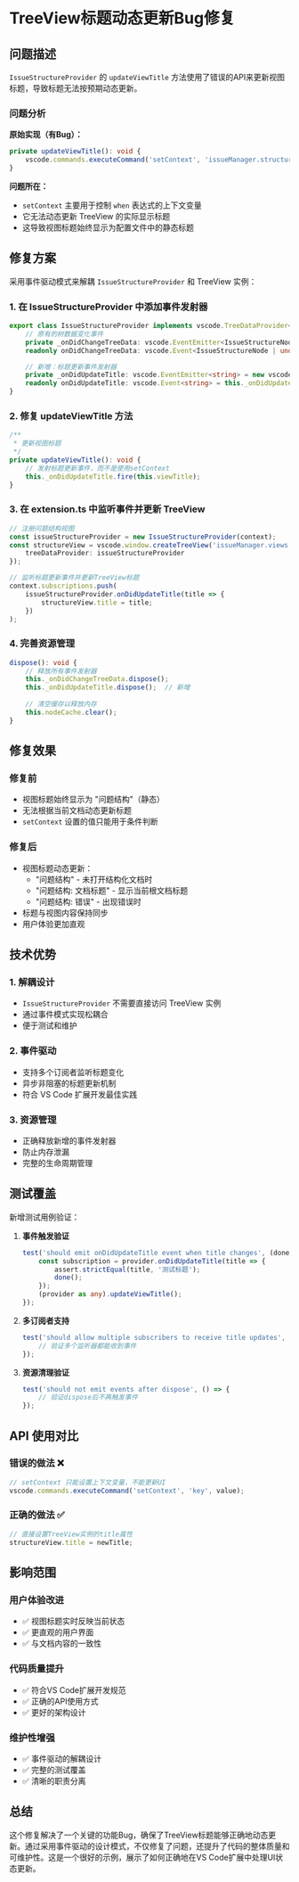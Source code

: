 # TreeView标题动态更新Bug修复

## 问题描述

`IssueStructureProvider` 的 `updateViewTitle` 方法使用了错误的API来更新视图标题，导致标题无法按预期动态更新。

### 问题分析

**原始实现（有Bug）：**
```typescript
private updateViewTitle(): void {
    vscode.commands.executeCommand('setContext', 'issueManager.structureViewTitle', this.viewTitle);
}
```

**问题所在：**
- `setContext` 主要用于控制 `when` 表达式的上下文变量
- 它无法动态更新 TreeView 的实际显示标题
- 这导致视图标题始终显示为配置文件中的静态标题

## 修复方案

采用事件驱动模式来解耦 `IssueStructureProvider` 和 TreeView 实例：

### 1. 在 IssueStructureProvider 中添加事件发射器

```typescript
export class IssueStructureProvider implements vscode.TreeDataProvider<IssueStructureNode>, vscode.Disposable {
    // 原有的树数据变化事件
    private _onDidChangeTreeData: vscode.EventEmitter<IssueStructureNode | undefined | null | void> = new vscode.EventEmitter<IssueStructureNode | undefined | null | void>();
    readonly onDidChangeTreeData: vscode.Event<IssueStructureNode | undefined | null | void> = this._onDidChangeTreeData.event;

    // 新增：标题更新事件发射器
    private _onDidUpdateTitle: vscode.EventEmitter<string> = new vscode.EventEmitter<string>();
    readonly onDidUpdateTitle: vscode.Event<string> = this._onDidUpdateTitle.event;
}
```

### 2. 修复 updateViewTitle 方法

```typescript
/**
 * 更新视图标题
 */
private updateViewTitle(): void {
    // 发射标题更新事件，而不是使用setContext
    this._onDidUpdateTitle.fire(this.viewTitle);
}
```

### 3. 在 extension.ts 中监听事件并更新 TreeView

```typescript
// 注册问题结构视图
const issueStructureProvider = new IssueStructureProvider(context);
const structureView = vscode.window.createTreeView('issueManager.views.structure', {
    treeDataProvider: issueStructureProvider
});

// 监听标题更新事件并更新TreeView标题
context.subscriptions.push(
    issueStructureProvider.onDidUpdateTitle(title => {
        structureView.title = title;
    })
);
```

### 4. 完善资源管理

```typescript
dispose(): void {
    // 释放所有事件发射器
    this._onDidChangeTreeData.dispose();
    this._onDidUpdateTitle.dispose();  // 新增
    
    // 清空缓存以释放内存
    this.nodeCache.clear();
}
```

## 修复效果

### 修复前
- 视图标题始终显示为 "问题结构"（静态）
- 无法根据当前文档动态更新标题
- `setContext` 设置的值只能用于条件判断

### 修复后
- 视图标题动态更新：
  - "问题结构" - 未打开结构化文档时
  - "问题结构: 文档标题" - 显示当前根文档标题
  - "问题结构: 错误" - 出现错误时
- 标题与视图内容保持同步
- 用户体验更加直观

## 技术优势

### 1. 解耦设计
- `IssueStructureProvider` 不需要直接访问 TreeView 实例
- 通过事件模式实现松耦合
- 便于测试和维护

### 2. 事件驱动
- 支持多个订阅者监听标题变化
- 异步非阻塞的标题更新机制
- 符合 VS Code 扩展开发最佳实践

### 3. 资源管理
- 正确释放新增的事件发射器
- 防止内存泄漏
- 完整的生命周期管理

## 测试覆盖

新增测试用例验证：

1. **事件触发验证**
   ```typescript
   test('should emit onDidUpdateTitle event when title changes', (done) => {
       const subscription = provider.onDidUpdateTitle(title => {
           assert.strictEqual(title, '测试标题');
           done();
       });
       (provider as any).updateViewTitle();
   });
   ```

2. **多订阅者支持**
   ```typescript
   test('should allow multiple subscribers to receive title updates', () => {
       // 验证多个监听器都能收到事件
   });
   ```

3. **资源清理验证**
   ```typescript
   test('should not emit events after dispose', () => {
       // 验证dispose后不再触发事件
   });
   ```

## API 使用对比

### 错误的做法 ❌
```typescript
// setContext 只能设置上下文变量，不能更新UI
vscode.commands.executeCommand('setContext', 'key', value);
```

### 正确的做法 ✅
```typescript
// 直接设置TreeView实例的title属性
structureView.title = newTitle;
```

## 影响范围

### 用户体验改进
- ✅ 视图标题实时反映当前状态
- ✅ 更直观的用户界面
- ✅ 与文档内容的一致性

### 代码质量提升
- ✅ 符合VS Code扩展开发规范
- ✅ 正确的API使用方式
- ✅ 更好的架构设计

### 维护性增强
- ✅ 事件驱动的解耦设计
- ✅ 完整的测试覆盖
- ✅ 清晰的职责分离

## 总结

这个修复解决了一个关键的功能Bug，确保了TreeView标题能够正确地动态更新。通过采用事件驱动的设计模式，不仅修复了问题，还提升了代码的整体质量和可维护性。这是一个很好的示例，展示了如何正确地在VS Code扩展中处理UI状态更新。
